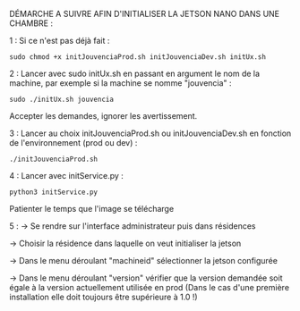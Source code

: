 DÉMARCHE A SUIVRE AFIN D'INITIALISER LA JETSON NANO DANS UNE CHAMBRE :

1 : Si ce n'est pas déjà fait : 

```sudo chmod +x initJouvenciaProd.sh initJouvenciaDev.sh initUx.sh```


2 : Lancer  avec sudo initUx.sh en passant en argument le nom de la machine, par exemple si la machine se nomme "jouvencia" :

```sudo ./initUx.sh jouvencia```


Accepter les demandes, ignorer les avertissement.


3 : Lancer au choix initJouvenciaProd.sh ou initJouvenciaDev.sh en fonction de l'environnement (prod ou dev) :

```./initJouvenciaProd.sh```


4 : Lancer avec initService.py : 

```python3 initService.py```


Patienter le temps que l'image se télécharge 


5 :
-> Se rendre sur l'interface administrateur puis dans résidences 

-> Choisir la résidence dans laquelle on veut initialiser la jetson 

-> Dans le menu déroulant "machineid" sélectionner la jetson configurée 

-> Dans le menu déroulant "version" vérifier que la version demandée soit égale à la version actuellement utilisée en prod (Dans le cas d'une première installation elle doit toujours être supérieure à 1.0 !) 

	
